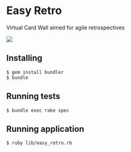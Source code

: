 # Easy Retro

Virtual Card Wall aimed for agile retrospectives

[![](http://travis-ci.org/thiagotnunes/easy-retro.png)](http://travis-ci.org/thiagotnunes/easy-retro)

## Installing

    $ gem install bundler
    $ bundle

## Running tests

    $ bundle exec rake spec

## Running application

    $ ruby lib/easy_retro.rb

